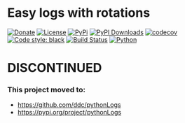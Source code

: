 # Easy logs with rotations

[![Donate](https://img.shields.io/badge/Donate-PayPal-brightgreen.svg?style=plastic)](https://www.paypal.com/ncp/payment/6G9Z78QHUD4RJ)
[![License](https://img.shields.io/pypi/l/ddclogs)](https://github.com/ddc/ddcLogs/blob/master/LICENSE)
[![PyPi](https://img.shields.io/pypi/v/ddcLogs.svg)](https://pypi.python.org/pypi/ddcLogs)
[![PyPI Downloads](https://static.pepy.tech/badge/ddcLogs)](https://pepy.tech/projects/ddclogs)
[![codecov](https://codecov.io/github/ddc/ddcLogs/graph/badge.svg?token=3MEPITZKYN)](https://codecov.io/github/ddc/ddcLogs)
[![Code style: black](https://img.shields.io/badge/code%20style-black-000000.svg)](https://github.com/psf/black)
[![Build Status](https://img.shields.io/endpoint.svg?url=https%3A//actions-badge.atrox.dev/ddc/ddcLogs/badge?ref=main&label=build&logo=none)](https://actions-badge.atrox.dev/ddc/ddcLogs/goto?ref=main)
[![Python](https://img.shields.io/pypi/pyversions/ddclogs.svg)](https://www.python.org)


# DISCONTINUED
### This project moved to:
  + https://github.com/ddc/pythonLogs
  + https://pypi.org/project/pythonLogs
